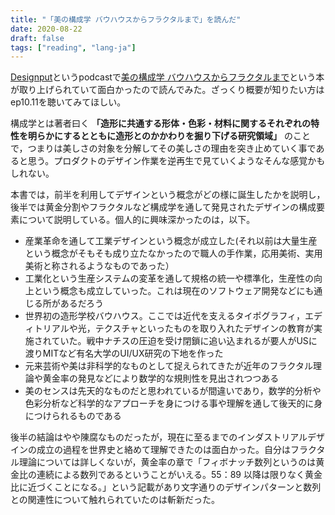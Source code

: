 ```yaml
---
title: "「美の構成学 バウハウスからフラクタルまで」を読んだ"
date: 2020-08-22
draft: false
tags: ["reading", "lang-ja"]
---
```

[Designput](https://open.spotify.com/episode/45YWA6Ntg0rql5BbMJql35)というpodcastで[美の構成学 バウハウスからフラクタルまで](https://www.amazon.co.jp/dp/B00GBWEXFY/)という本が取り上げられていて面白かったので読んでみた。ざっくり概要が知りたい方はep10.11を聴いてみてほしい。

構成学とは著者曰く **「造形に共通する形体・色彩・材料に関するそれぞれの特性を明らかにするとともに造形とのかかわりを掘り下げる研究領域」** のことで，つまりは美しさの対象を分解してその美しさの理由を突き止めていく事であると思う。プロダクトのデザイン作業を逆再生で見ていくようなそんな感覚かもしれない。

本書では，前半を利用してデザインという概念がどの様に誕生したかを説明し，後半では黄金分割やフラクタルなど構成学を通して発見されたデザインの構成要素について説明している。個人的に興味深かったのは，以下。

- 産業革命を通して工業デザインという概念が成立した(それ以前は大量生産という概念がそもそも成り立たなかったので職人の手作業，応用美術、実用美術と称されるようなものであった）
- 工業化という生産システムの変革を通して規格の統一や標準化，生産性の向上という概念も成立していった。これは現在のソフトウェア開発などにも通じる所があるだろう
- 世界初の造形学校バウハウス。ここでは近代を支えるタイポグラフィ，エディトリアルや光，テクスチャといったものを取り入れたデザインの教育が実施されていた。戦中ナチスの圧迫を受け閉鎖に追い込まれるが要人がUSに渡りMITなど有名大学のUI/UX研究の下地を作った
- 元来芸術や美は非科学的なものとして捉えられてきたが近年のフラクタル理論や黄金率の発見などにより数学的な規則性を見出されつつある
- 美のセンスは先天的なものだと思われているが間違いであり，数学的分析や色彩分析など科学的なアプローチを身につける事や理解を通して後天的に身につけられるものである

後半の結論はやや陳腐なものだったが，現在に至るまでのインダストリアルデザインの成立の過程を世界史と絡めて理解できたのは面白かった。自分はフラクタル理論については詳しくないが，黄金率の章で「フィボナッチ数列というのは黄金比の連続による数列であるということがいえる。55：89 以降は限りなく黄金比に近づくことになる。」という記載があり文字通りのデザインパターンと数列との関連性について触れられていたのは斬新だった。
